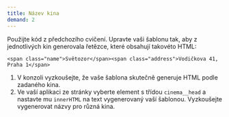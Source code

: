 ```yaml
---
title: Název kina
demand: 2
---
```


Použijte kód z předchozího cvičení. Upravte vaši šablonu tak, aby z jednotlivých kin generovala řetězce, které obsahují takovéto HTML:

```
<span class="name">Světozor</span><span class="address">Vodičkova 41, Praha 1</span>
```

1. V konzoli vyzkoušejte, že vaše šablona skutečně generuje HTML podle zadaného kina.
1. Ve vaší aplikaci ze stránky vyberte element s třídou `cinema__head` a nastavte mu `innerHTML` na text vygenerovaný vaší šablonou. Vyzkoušejte vygenerovat názvy pro různá kina.
